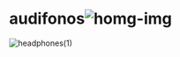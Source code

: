 # audifonos![homg-img](https://user-images.githubusercontent.com/65374030/145532888-5164d2b5-123d-45a1-9810-105ac41e7be4.png)
![headphones(1)](https://user-images.githubusercontent.com/65374030/145618117-3105cea1-1245-417e-bf28-8bf2d62ad82e.png)
